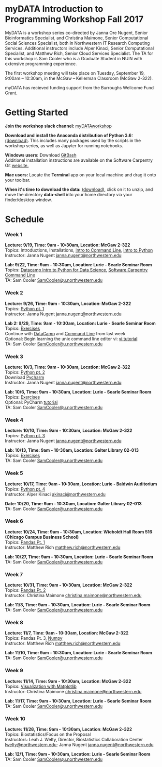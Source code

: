 # myDATA Introduction to Programming Workshop Fall 2017
 
MyDATA is a workshop series co-directed by Janna Ore Nugent, Senior Bioinformatics Specialist, and Christina Maimone, Senior Computational Social Sciences Specialist, both in Northwestern IT Research Computing Services.  Additional instructors include Alper Kinaci, Senior Computational Specialist, and Matthew Rich, Senior Cloud Services Specialist.  The TA for this workshop is Sam Cooler who is a Graduate Student in NUIN with extensive programming experience.

The first workshop meeting will take place on Tuesday, September 19, 9:00am – 10:30am, in the McGaw – Kellerman Classroom (McGaw 2-322). 

myDATA has recieved funding support from the Burroughs Wellcome Fund Grant.  

# Getting Started

**Join the workshop slack channel:** [myDATAworkshop](https://join.slack.com/t/mydataworkshop/signup)  

**Download and install the Anaconda distribution of Python 3.6:** [(download)](https://www.anaconda.com/download/). This includes many packages used by the scripts in the workshop series, as well as Jupyter for running notebooks.  

**Windows users:** Download [GitBash](https://git-for-windows.github.io/)  
Additional installation instructions are available on the Software Carpentry Git [website.](https://swcarpentry.github.io/workshop-template/#shell)  

**Mac users:** Locate the **Terminal** app on your local machine and drag it onto your toolbar. 

**When it's time to download the data:** [(download)](https://swcarpentry.github.io/shell-novice/data/shell-novice-data.zip), click on it to unzip, and move the directory **data-shell** into your home directory via your finder/desktop window.

# Schedule

### Week 1  
**Lecture: 9/19, Time: 9am - 10:30am, Location: McGaw 2-322**   
Topics:  Introductions, Installations, [Intro to Command Line](https://github.com/nuitrcs/commandlineworkshop), [Intro to Python](https://github.com/nuitrcs/pythonworkshops/tree/master/intropython/Part_1)  
Instructor: Janna Nugent janna.nugent@northwestern.edu  

**Lab: 9/22, Time: 9am - 10:30am, Location: Lurie - Searle Seminar Room**  
Topics: [Datacamp Intro to Python for Data Science](https://www.datacamp.com), [Software Carpentry Command Line](http://swcarpentry.github.io/shell-novice)  
TA: Sam Cooler SamCooler@u.northwestern.edu  


### Week 2
**Lecture: 9/26, Time: 9am - 10:30am, Location: McGaw 2-322**  
Topics:  [Python pt. 1](https://github.com/nuitrcs/pythonworkshops/tree/master/intropython/Part_1)  
Instructor: Janna Nugent janna.nugent@northwestern.edu  

**Lab 2: 9/29, Time: 9am - 10:30am, Location: Lurie - Searle Seminar Room**   
Topics: [Exercises](https://github.com/nuitrcs/pythonworkshops/tree/master/intropython/Part_1)  
        Continue with [DataCamp](https://www.datacamp.com) and [Command Line](http://swcarpentry.github.io/shell-novice) from last week  
        Optional: Begin learning the unix command line editor vi: [vi tutorial](https://ryanstutorials.net/linuxtutorial/vi.php)  
TA: Sam Cooler SamCooler@u.northwestern.edu  


### Week 3
**Lecture: 10/3, Time: 9am - 10:30am, Location: McGaw 2-322**  
Topics:  [Python pt. 2](https://github.com/nuitrcs/pythonworkshops/tree/master/intropython/Part_2)  
Download [Pycharm](https://www.google.com/url?sa=t&rct=j&q=&esrc=s&source=web&cd=2&ved=0ahUKEwjcjNT0w9LWAhVs4YMKHeLDB2QQjBAILjAB&url=https%3A%2F%2Fwww.jetbrains.com%2Fpycharm%2Fdownload%2F&usg=AOvVaw2RhCH20p1DCQQyTAsBicJ9)  
Instructor: Janna Nugent janna.nugent@northwestern.edu  

**Lab: 10/6, Time: 9am - 10:30am, Location: Lurie - Searle Seminar Room**  
Topics: [Exercises](https://github.com/nuitrcs/pythonworkshops/tree/master/intropython/Part_2)  
         Optional: PyCharm [tutorial](https://blog.jetbrains.com/pycharm/2016/01/introducing-getting-started-with-pycharm-video-tutorials/)  
TA: Sam Cooler SamCooler@u.northwestern.edu  


### Week 4
**Lecture: 10/10, Time: 9am - 10:30am, Location: McGaw 2-322**   
Topics:  [Python pt. 3](https://github.com/nuitrcs/pythonworkshops/tree/master/intropython/Part_3)  
Instructor: Janna Nugent janna.nugent@northwestern.edu  

**Lab: 10/13, Time: 9am - 10:30am, Location: Galter Library 02-013**  
Topics: [Exercises](https://github.com/nuitrcs/pythonworkshops/tree/master/intropython/Part_3)  
TA: Sam Cooler SamCooler@u.northwestern.edu  

### Week 5
**Lecture: 10/17, Time: 9am - 10:30am, Location: Lurie - Baldwin Auditorium**  
Topics:  [Python pt. 4](https://github.com/nuitrcs/pythonworkshops/tree/master/intropython/Part_4)  
Instructor: Alper Kinaci akinaci@northwestern.edu  

**Date: 10/20, Time: 9am - 10:30am, Location: Galter Library 02-013**  
TA: Sam Cooler SamCooler@u.northwestern.edu  

### Week 6
**Lecture: 10/24, Time: 9am - 10:30am, Location: Wieboldt Hall Room 516 (Chicago Campus Business School)**  
Topics: [Pandas Pt. 1](https://github.com/nuitrcs/pythonworkshops/blob/master/dataanalysis/pandas/Part%201%20-%20Basics.ipynb)  
Instructor: Matthew Rich matthew.rich@northwestern.edu  

**Lab: 10/27, Time: 9am - 10:30am, Location: Lurie - Searle Seminar Room**  
TA: Sam Cooler SamCooler@u.northwestern.edu  

### Week 7
**Lecture: 10/31, Time: 9am - 10:30am, Location: McGaw 2-322**  
Topics:  [Pandas Pt. 2](https://github.com/nuitrcs/pythonworkshops/blob/master/dataanalysis/pandas/Part%202%20-%20Grouping%2C%20Plotting%2C%20%26%20Merging.ipynb)   
Instructor: Christina Maimone christina.maimone@northwestern.edu  

**Lab: 11/3, Time: 9am - 10:30am, Location: Lurie - Searle Seminar Room**   
TA: Sam Cooler SamCooler@u.northwestern.edu  

### Week 8  
**Lecture: 11/7, Time: 9am - 10:30am, Location: McGaw 2-322**   
Topics:  Pandas Pt. 3, [Numpy](https://github.com/nuitrcs/pythonworkshops/tree/master/dataanalysis/numpy)    
Instructor: Matthew Rich matthew.rich@northwestern.edu  

**Lab: 11/10, Time: 9am - 10:30am, Location: Lurie - Searle Seminar Room**   
TA: Sam Cooler SamCooler@u.northwestern.edu  

### Week 9
**Lecture: 11/14, Time: 9am - 10:30am, Location: McGaw 2-322**   
Topics:  [Visualization with Matplotlib](https://github.com/nuitrcs/pythonworkshops/tree/master/dataanalysis/visualization)       
Instructor: Christina Maimone christina.maimone@northwestern.edu  

**Lab: 11/17, Time: 9am - 10:30am, Location: Lurie - Searle Seminar Room**   
TA: Sam Cooler SamCooler@u.northwestern.edu  

### Week 10
**Lecture: 11/28, Time: 9am - 10:30am, Location: McGaw 2-322**    
Topics:  Biostatistics/Focus on the Proposal  
Instructors: Leah J. Welty, Director, Biostatistics Collaboration Center lwelty@northwestern.edu; Janna Nugent janna.nugent@northwestern.edu  

**Lab: 12/1, Time: 9am - 10:30am, Location: Lurie - Searle Seminar Room**    
TA: Sam Cooler SamCooler@u.northwestern.edu  

